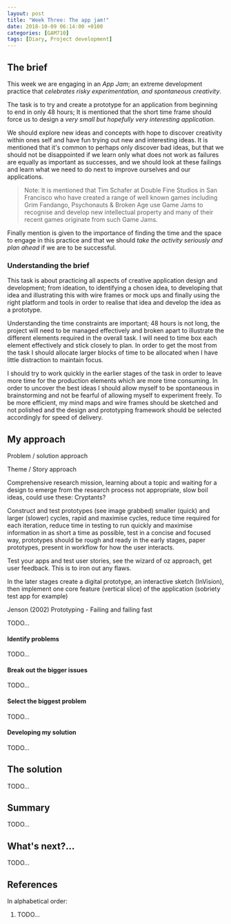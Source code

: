 ```yaml
---
layout: post
title: "Week Three: The app jam!"
date: 2018-10-09 06:14:00 +0100
categories: [GAM710]
tags: [Diary, Project development]
---
```


## The brief

This week we are engaging in an *App Jam*; an extreme development practice that *celebrates risky experimentation, and spontaneous creativity*.

The task is to try and create a prototype for an application from beginning to end in only 48 hours; It is mentioned that the short time frame should force us to design a *very small but hopefully very interesting application*.

We should explore new ideas and concepts with hope to discover creativity within ones self and have fun trying out new and interesting ideas. It is mentioned that it's common to perhaps only discover bad ideas, but that we should not be disappointed if we learn only what does not work as failures are equally as important as successes, and we should look at these failings and learn what we need to do next to improve ourselves and our applications.

> Note: It is mentioned that Tim Schafer at Double Fine Studios in San Francisco who have created a range of well known games including Grim Fandango, Psychonauts & Broken Age use Game Jams to recognise and develop new intellectual property and many of their recent games originate from such Game Jams.

Finally mention is given to the importance of finding the time and the space to engage in this practice and that we should *take the activity seriously and plan ahead* if we are to be successful.

### Understanding the brief

This task is about practicing all aspects of creative application design and development; from ideation, to identifying a chosen idea, to developing that idea and illustrating this with wire frames or mock ups and finally using the right platform and tools in order to realise that idea and develop the idea as a prototype.

Understanding the time constraints are important; 48 hours is not long, the project will need to be managed effectively and broken apart to illustrate the different elements required in the overall task. I will need to time box each element effectively and stick closely to plan. In order to get the most from the task I should allocate larger blocks of time to be allocated when I have little distraction to maintain focus.

I should try to work quickly in the earlier stages of the task in order to leave more time for the production elements which are more time consuming. In order to uncover the best ideas I should allow myself to be spontaneous in brainstorming and not be fearful of allowing myself to experiment freely. To be more efficient, my mind maps and wire frames should be sketched and not polished and the design and prototyping framework should be selected accordingly for speed of delivery.

## My approach

Problem / solution approach

Theme / Story approach

Comprehensive research mission, learning about a topic and waiting for a design to emerge from the research process not appropriate, slow boil ideas, could use these: Cryptants?

Construct and test prototypes (see image grabbed) smaller (quick) and larger (slower) cycles, rapid and maximise cycles, reduce time required for each iteration, reduce time in testing to run quickly and maximise information in as short a time as possible, test in a concise and focused way, prototypes should be rough and ready in the early stages, paper prototypes, present in workflow for how the user interacts.

Test your apps and test user stories, see the wizard of oz approach, get user feedback. This is to iron out any flaws.

In the later stages create a digital prototype, an interactive sketch (InVision), then implement one core feature (vertical slice) of the application (sobriety test app for example)

Jenson (2002) Prototyping - Failing and failing fast

TODO...

#### Identify problems

TODO...

#### Break out the bigger issues

TODO...

#### Select the biggest problem

TODO...

#### Developing my solution

TODO...

## The solution

TODO...

## Summary

TODO...

## What's next?...

TODO...

## References

In alphabetical order:

1. TODO...
